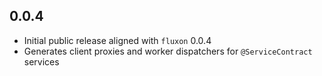 ## 0.0.4

- Initial public release aligned with `fluxon` 0.0.4
- Generates client proxies and worker dispatchers for `@ServiceContract` services
